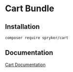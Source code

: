 # Cart Bundle

## Installation

```
composer require spryker/cart
```

## Documentation

[Cart Documentation](https://spryker.github.io/cart/index.html)
